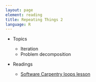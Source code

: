 ```yaml
---
layout: page
element: reading
title: Repeating Things 2
language: R
---
```


* Topics

  * Iteration
  * Problem decomposition

* Readings

  * [Software Carpentry loops lesson](http://swcarpentry.github.io/r-novice-inflammation/03-loops-R/)
